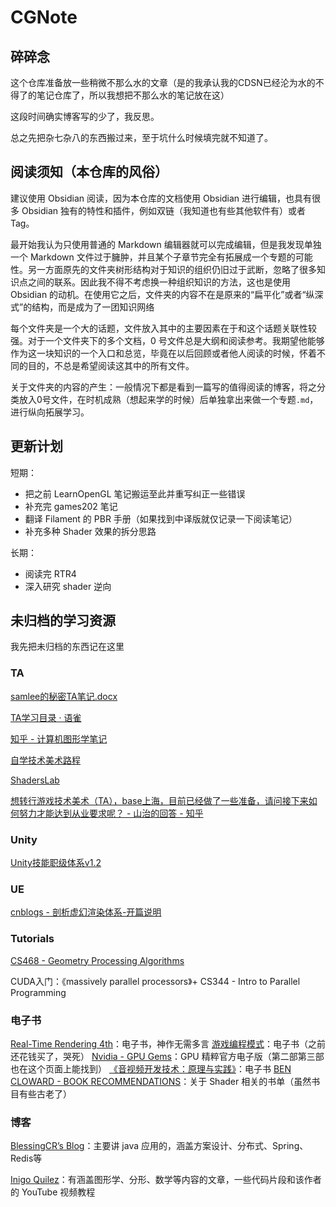 # CGNote

## 碎碎念

这个仓库准备放一些稍微不那么水的文章（是的我承认我的CDSN已经沦为水的不得了的笔记仓库了，所以我想把不那么水的笔记放在这）

这段时间确实博客写的少了，我反思。

总之先把杂七杂八的东西搬过来，至于坑什么时候填完就不知道了。

## 阅读须知（本仓库的风俗）

建议使用 Obsidian 阅读，因为本仓库的文档使用 Obsidian 进行编辑，也具有很多 Obsidian 独有的特性和插件，例如双链（我知道也有些其他软件有）或者 Tag。

最开始我认为只使用普通的 Markdown 编辑器就可以完成编辑，但是我发现单独一个 Markdown 文件过于臃肿，并且某个子章节完全有拓展成一个专题的可能性。另一方面原先的文件夹树形结构对于知识的组织仍旧过于武断，忽略了很多知识点之间的联系。因此我不得不考虑换一种组织知识的方法，这也是使用 Obsidian 的动机。在使用它之后，文件夹的内容不在是原来的“扁平化”或者“纵深式”的结构，而是成为了一团知识网络

每个文件夹是一个大的话题，文件放入其中的主要因素在于和这个话题关联性较强。对于一个文件夹下的多个文档，0 号文件总是大纲和阅读参考。我期望他能够作为这一块知识的一个入口和总览，毕竟在以后回顾或者他人阅读的时候，怀着不同的目的，不总是希望阅读这其中的所有文件。

关于文件夹的内容的产生：一般情况下都是看到一篇写的值得阅读的博客，将之分类放入0号文件，在时机成熟（想起来学的时候）后单独拿出来做一个专题`.md`，进行纵向拓展学习。

## 更新计划

短期：

- 把之前 LearnOpenGL 笔记搬运至此并重写纠正一些错误
- 补充完 games202 笔记
- 翻译 Filament 的 PBR 手册（如果找到中译版就仅记录一下阅读笔记）
- 补充多种 Shader 效果的拆分思路

长期：

- 阅读完 RTR4
- 深入研究 shader 逆向
## 未归档的学习资源

我先把未归档的东西记在这里
### TA

[samlee的秘密TA笔记.docx](https://www.kdocs.cn/l/cbSqBT9pOXH5)

[TA学习目录 · 语雀](https://www.yuque.com/faded-1bfel/ohdnsq/znk7wv)

[知乎 - 计算机图形学笔记](https://zhuanlan.zhihu.com/p/613853684)

[自学技术美术路程](https://zhuanlan.zhihu.com/p/541765170)

[ShadersLab](http://shaderslab.com/)

[想转行游戏技术美术（TA），base上海，目前已经做了一些准备，请问接下来如何努力才能达到从业要求呢？ - 山治的回答 - 知乎](https://www.zhihu.com/question/515586039/answer/2356931883)

### Unity

[Unity技能职级体系v1.2](https://www.kdocs.cn/l/ckZwCkM9kIZf)

### UE

[cnblogs - 剖析虚幻渲染体系-开篇说明](https://www.cnblogs.com/timlly/p/13512787.html)
### Tutorials

[CS468 -  Geometry Processing Algorithms](http://graphics.stanford.edu/courses/cs468-12-spring/)

CUDA入门：《massively parallel processors》+ CS344 - Intro to Parallel Programming

### 电子书

[Real-Time Rendering 4th](https://www.wolai.com/fkGSwxLu2pjWD7kiBY1V7W)：电子书，神作无需多言
[游戏编程模式](https://gpp.tkchu.me/)：电子书（之前还花钱买了，哭死）
[Nvidia - GPU Gems](https://developer.nvidia.com/gpugems/gpugems/contributors)：GPU 精粹官方电子版（第二部第三部也在这个页面上能找到）
[《音视频开发技术：原理与实践》](https://arikanli.cyberfederal.io/)：电子书
[BEN CLOWARD - BOOK RECOMMENDATIONS](https://www.bencloward.com/resources_books.shtml)：关于 Shader 相关的书单（虽然书目有些古老了）

### 博客

[BlessingCR’s Blog](https://blessingcr.com/)：主要讲 java 应用的，涵盖方案设计、分布式、Spring、Redis等

[Inigo Quilez](https://iquilezles.org/)：有涵盖图形学、分形、数学等内容的文章，一些代码片段和该作者的 YouTube 视频教程